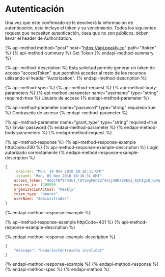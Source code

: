 # Autenticación

Una vez que este confirmado se le devolverá la información de autenticación, esta incluye el token y su vencimiento. Todos los siguientes request que necesiten autenticación, ósea que no son públicos, deben llevar el header de Authorization.

{% api-method method="post" host="https://api.peakly.co" path="/token" %}
{% api-method-summary %}
Get Token
{% endapi-method-summary %}

{% api-method-description %}
Esta solicitud permite generar un token de acceso "accessToken" que permitirá acceder al resto de los recursos utilizando el header "Autorization".
{% endapi-method-description %}

{% api-method-spec %}
{% api-method-request %}
{% api-method-body-parameters %}
{% api-method-parameter name="username" type="string" required=true %}
Usuario de acceso
{% endapi-method-parameter %}

{% api-method-parameter name="password" type="string" required=true %}
Contraseña de acceso
{% endapi-method-parameter %}

{% api-method-parameter name="grant\_type" type="string" required=true %}
Enviar password
{% endapi-method-parameter %}
{% endapi-method-body-parameters %}
{% endapi-method-request %}

{% api-method-response %}
{% api-method-response-example httpCode=200 %}
{% api-method-response-example-description %}
Login autorizado correctamente
{% endapi-method-response-example-description %}

```javascript
{
    .expires: "Mon, 19 Nov 2018 18:16:31 GMT"
    .issued: "Mon, 05 Nov 2018 18:16:31 GMT"
    access_token: "4dpCfWf9rRJut_TUYiwgF6F22f4s5jhDN7ZvEE2_KyhIgzU_Gv4gRu0rA6xQmWggubAnaFhs_YabceeryuCTG8eW81cTX2AwQS3CUp534wVmm2GOsZG9ezOr123jRXmk6IJWpPydB4QxOw9RBzIuEOFEd-LQe5_O0dOAN5-V1pQ7S0wK7UHii0VxvwSZx_iqlJBzdhKZFT86ulLsCsiV-M4nKRcxF-1awbSW5jvCYGTsv_8-DxRw0AfMm3z4CEs5jBQDHsdWxLNOnRteKHEIyAOMQ82Xm212b5HRU6gOADECQJovsLr2-WM444HuZyOTXB4M0L1KJwt0NXdXM_fMDIE5s0YISwfTffpauJJZS754IIpUDI0F3n3aZpTPLj5rgcREDIVvPKw1OijjWlQdReZN108iGxgFalR3btgDbMdddc2I_c1jJGLowZSZStqMhG6-oZpglMw3npIlKKXW1wMBmsToFRQWUdKgQtsPL8c7NDUpt31otkKfasqpPyitiiWh26WEasKBjeva6uxvvv3UlE9V9_sn5HrGFhasE1MGw"
    expires_in: 1209599
    organizacionActual: "Peakly"
    token_type: "bearer"
    userName: "Administrador"
}
```
{% endapi-method-response-example %}

{% api-method-response-example httpCode=401 %}
{% api-method-response-example-description %}

{% endapi-method-response-example-description %}

```javascript
{
    "message": "Usuario/Contraseña invalidos"
}
```
{% endapi-method-response-example %}
{% endapi-method-response %}
{% endapi-method-spec %}
{% endapi-method %}

